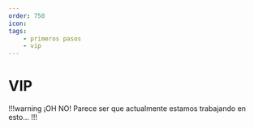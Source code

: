 ```yaml
---
order: 750
icon: 
tags:
    - primeros pasos
    - vip
---
```


# VIP

!!!warning ¡OH NO!
Parece ser que actualmente estamos trabajando en esto...
!!!